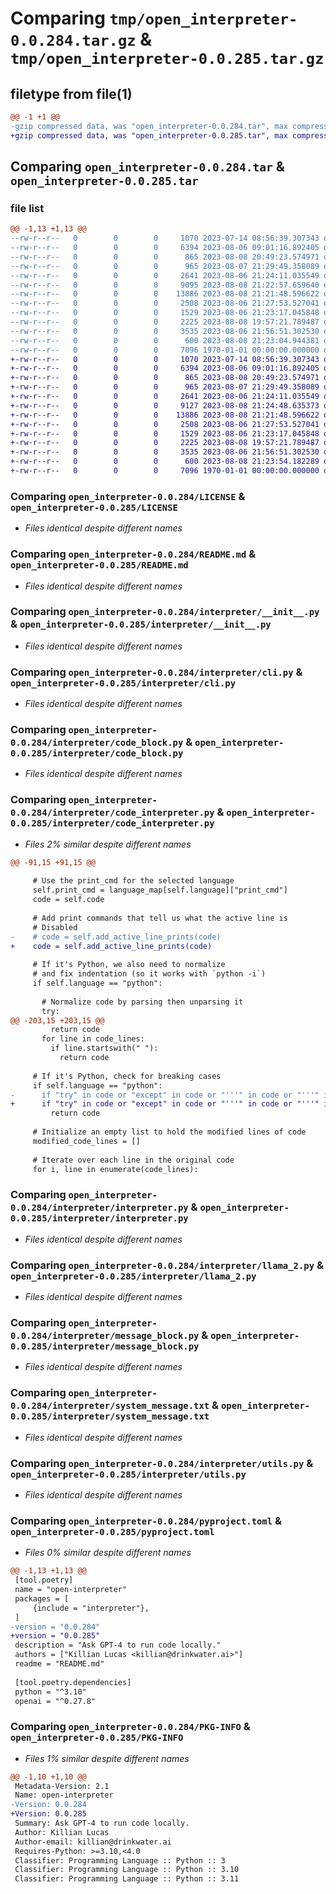 # Comparing `tmp/open_interpreter-0.0.284.tar.gz` & `tmp/open_interpreter-0.0.285.tar.gz`

## filetype from file(1)

```diff
@@ -1 +1 @@
-gzip compressed data, was "open_interpreter-0.0.284.tar", max compression
+gzip compressed data, was "open_interpreter-0.0.285.tar", max compression
```

## Comparing `open_interpreter-0.0.284.tar` & `open_interpreter-0.0.285.tar`

### file list

```diff
@@ -1,13 +1,13 @@
--rw-r--r--   0        0        0     1070 2023-07-14 08:56:39.307343 open_interpreter-0.0.284/LICENSE
--rw-r--r--   0        0        0     6394 2023-08-06 09:01:16.892405 open_interpreter-0.0.284/README.md
--rw-r--r--   0        0        0      865 2023-08-08 20:49:23.574971 open_interpreter-0.0.284/interpreter/__init__.py
--rw-r--r--   0        0        0      965 2023-08-07 21:29:49.358089 open_interpreter-0.0.284/interpreter/cli.py
--rw-r--r--   0        0        0     2641 2023-08-06 21:24:11.035549 open_interpreter-0.0.284/interpreter/code_block.py
--rw-r--r--   0        0        0     9095 2023-08-08 21:22:57.659640 open_interpreter-0.0.284/interpreter/code_interpreter.py
--rw-r--r--   0        0        0    13886 2023-08-08 21:21:48.596622 open_interpreter-0.0.284/interpreter/interpreter.py
--rw-r--r--   0        0        0     2508 2023-08-06 21:27:53.527041 open_interpreter-0.0.284/interpreter/llama_2.py
--rw-r--r--   0        0        0     1529 2023-08-06 21:23:17.045848 open_interpreter-0.0.284/interpreter/message_block.py
--rw-r--r--   0        0        0     2225 2023-08-08 19:57:21.789487 open_interpreter-0.0.284/interpreter/system_message.txt
--rw-r--r--   0        0        0     3535 2023-08-06 21:56:51.302530 open_interpreter-0.0.284/interpreter/utils.py
--rw-r--r--   0        0        0      600 2023-08-08 21:23:04.944381 open_interpreter-0.0.284/pyproject.toml
--rw-r--r--   0        0        0     7096 1970-01-01 00:00:00.000000 open_interpreter-0.0.284/PKG-INFO
+-rw-r--r--   0        0        0     1070 2023-07-14 08:56:39.307343 open_interpreter-0.0.285/LICENSE
+-rw-r--r--   0        0        0     6394 2023-08-06 09:01:16.892405 open_interpreter-0.0.285/README.md
+-rw-r--r--   0        0        0      865 2023-08-08 20:49:23.574971 open_interpreter-0.0.285/interpreter/__init__.py
+-rw-r--r--   0        0        0      965 2023-08-07 21:29:49.358089 open_interpreter-0.0.285/interpreter/cli.py
+-rw-r--r--   0        0        0     2641 2023-08-06 21:24:11.035549 open_interpreter-0.0.285/interpreter/code_block.py
+-rw-r--r--   0        0        0     9127 2023-08-08 21:24:48.635373 open_interpreter-0.0.285/interpreter/code_interpreter.py
+-rw-r--r--   0        0        0    13886 2023-08-08 21:21:48.596622 open_interpreter-0.0.285/interpreter/interpreter.py
+-rw-r--r--   0        0        0     2508 2023-08-06 21:27:53.527041 open_interpreter-0.0.285/interpreter/llama_2.py
+-rw-r--r--   0        0        0     1529 2023-08-06 21:23:17.045848 open_interpreter-0.0.285/interpreter/message_block.py
+-rw-r--r--   0        0        0     2225 2023-08-08 19:57:21.789487 open_interpreter-0.0.285/interpreter/system_message.txt
+-rw-r--r--   0        0        0     3535 2023-08-06 21:56:51.302530 open_interpreter-0.0.285/interpreter/utils.py
+-rw-r--r--   0        0        0      600 2023-08-08 21:23:54.182289 open_interpreter-0.0.285/pyproject.toml
+-rw-r--r--   0        0        0     7096 1970-01-01 00:00:00.000000 open_interpreter-0.0.285/PKG-INFO
```

### Comparing `open_interpreter-0.0.284/LICENSE` & `open_interpreter-0.0.285/LICENSE`

 * *Files identical despite different names*

### Comparing `open_interpreter-0.0.284/README.md` & `open_interpreter-0.0.285/README.md`

 * *Files identical despite different names*

### Comparing `open_interpreter-0.0.284/interpreter/__init__.py` & `open_interpreter-0.0.285/interpreter/__init__.py`

 * *Files identical despite different names*

### Comparing `open_interpreter-0.0.284/interpreter/cli.py` & `open_interpreter-0.0.285/interpreter/cli.py`

 * *Files identical despite different names*

### Comparing `open_interpreter-0.0.284/interpreter/code_block.py` & `open_interpreter-0.0.285/interpreter/code_block.py`

 * *Files identical despite different names*

### Comparing `open_interpreter-0.0.284/interpreter/code_interpreter.py` & `open_interpreter-0.0.285/interpreter/code_interpreter.py`

 * *Files 2% similar despite different names*

```diff
@@ -91,15 +91,15 @@
 
     # Use the print_cmd for the selected language
     self.print_cmd = language_map[self.language]["print_cmd"]
     code = self.code
 
     # Add print commands that tell us what the active line is
     # Disabled
-    # code = self.add_active_line_prints(code)
+    code = self.add_active_line_prints(code)
 
     # If it's Python, we also need to normalize
     # and fix indentation (so it works with `python -i`)
     if self.language == "python":
 
       # Normalize code by parsing then unparsing it
       try:
@@ -203,15 +203,15 @@
         return code
       for line in code_lines:
         if line.startswith(" "):
           return code
 
     # If it's Python, check for breaking cases
     if self.language == "python":
-      if "try" in code or "except" in code or "'''" in code or "'''" in code:
+      if "try" in code or "except" in code or "'''" in code or "'''" in code or "[\n" in code or "{\n" in code:
         return code
 
     # Initialize an empty list to hold the modified lines of code
     modified_code_lines = []
 
     # Iterate over each line in the original code
     for i, line in enumerate(code_lines):
```

### Comparing `open_interpreter-0.0.284/interpreter/interpreter.py` & `open_interpreter-0.0.285/interpreter/interpreter.py`

 * *Files identical despite different names*

### Comparing `open_interpreter-0.0.284/interpreter/llama_2.py` & `open_interpreter-0.0.285/interpreter/llama_2.py`

 * *Files identical despite different names*

### Comparing `open_interpreter-0.0.284/interpreter/message_block.py` & `open_interpreter-0.0.285/interpreter/message_block.py`

 * *Files identical despite different names*

### Comparing `open_interpreter-0.0.284/interpreter/system_message.txt` & `open_interpreter-0.0.285/interpreter/system_message.txt`

 * *Files identical despite different names*

### Comparing `open_interpreter-0.0.284/interpreter/utils.py` & `open_interpreter-0.0.285/interpreter/utils.py`

 * *Files identical despite different names*

### Comparing `open_interpreter-0.0.284/pyproject.toml` & `open_interpreter-0.0.285/pyproject.toml`

 * *Files 0% similar despite different names*

```diff
@@ -1,13 +1,13 @@
 [tool.poetry]
 name = "open-interpreter"
 packages = [
     {include = "interpreter"},
 ]
-version = "0.0.284"
+version = "0.0.285"
 description = "Ask GPT-4 to run code locally."
 authors = ["Killian Lucas <killian@drinkwater.ai>"]
 readme = "README.md"
 
 [tool.poetry.dependencies]
 python = "^3.10"
 openai = "^0.27.8"
```

### Comparing `open_interpreter-0.0.284/PKG-INFO` & `open_interpreter-0.0.285/PKG-INFO`

 * *Files 1% similar despite different names*

```diff
@@ -1,10 +1,10 @@
 Metadata-Version: 2.1
 Name: open-interpreter
-Version: 0.0.284
+Version: 0.0.285
 Summary: Ask GPT-4 to run code locally.
 Author: Killian Lucas
 Author-email: killian@drinkwater.ai
 Requires-Python: >=3.10,<4.0
 Classifier: Programming Language :: Python :: 3
 Classifier: Programming Language :: Python :: 3.10
 Classifier: Programming Language :: Python :: 3.11
```

